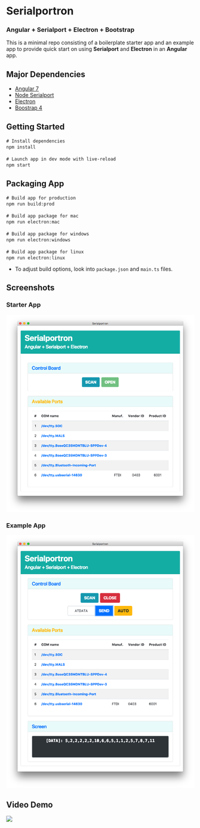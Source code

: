 # Serialportron
### Angular + Serialport + Electron + Bootstrap

This is a minimal repo consisting of a boilerplate starter app and an example app to provide quick start on using **Serialport** and **Electron** in an **Angular** app.


## Major Dependencies
* [Angular 7](https://angular.io/)
* [Node Serialport](https://github.com/node-serialport/node-serialport)
* [Electron](https://electron.atom.io/)
* [Boostrap 4](https://getbootstrap.com/)

## Getting Started
```shell
# Install dependencies
npm install

# Launch app in dev mode with live-reload
npm start
```

## Packaging App
```shell
# Build app for production
npm run build:prod

# Build app package for mac
npm run electron:mac

# Build app package for windows
npm run electron:windows

# Build app package for linux
npm run electron:linux
```

* To adjust build options, look into `package.json` and `main.ts` files.

## Screenshots

### Starter App
![starter-app](_screenshots/starter.png "starter-app")

### Example App
![example-app](_screenshots/example.png "example-app")

## Video Demo

[![](http://img.youtube.com/vi/Wf7SAIfr04M/0.jpg)](http://www.youtube.com/watch?v=Wf7SAIfr04M "")